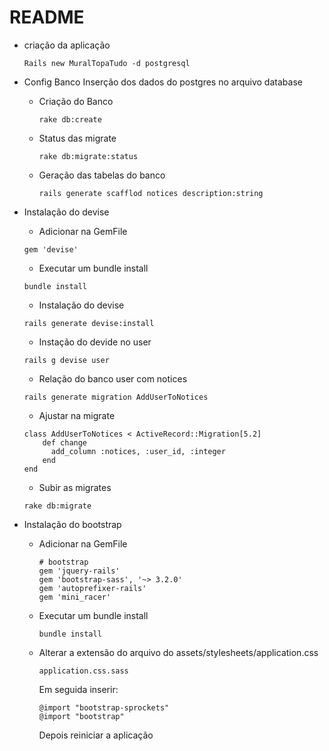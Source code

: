# README

- criação da aplicação
    ```
    Rails new MuralTopaTudo -d postgresql
    ```
- Config Banco
Inserção dos dados do postgres no arquivo database

    - Criação do Banco
        ```
        rake db:create
        ```
    - Status das migrate
        ```
        rake db:migrate:status
        ```
    - Geração das tabelas do banco
        ```
        rails generate scafflod notices description:string
        ```
- Instalação do devise
    - Adicionar na GemFile
    ```
    gem 'devise'
    ```
    - Executar um bundle install
    ```
    bundle install
    ```
    - Instalação do devise
    ```
    rails generate devise:install
    ```
    - Instação do devide no user
    ```
    rails g devise user
    ```
    - Relação do banco user com notices
     ```
    rails generate migration AddUserToNotices
     ```
     - Ajustar na migrate
     ```
     class AddUserToNotices < ActiveRecord::Migration[5.2]
         def change
           add_column :notices, :user_id, :integer
         end
     end
     ```
     - Subir as migrates
     ```
     rake db:migrate
     ```
 - Instalação do bootstrap
     - Adicionar na GemFile
         ```
         # bootstrap
         gem 'jquery-rails'
         gem 'bootstrap-sass', '~> 3.2.0'
         gem 'autoprefixer-rails'
         gem 'mini_racer'
         ```
     - Executar um bundle install
         ```
         bundle install
         ```
     - Alterar a extensão do arquivo do assets/stylesheets/application.css
         ```
         application.css.sass
         ```
         Em seguida inserir:
         ```
         @import "bootstrap-sprockets"
         @import "bootstrap"
         ```
         Depois reiniciar a aplicação

    